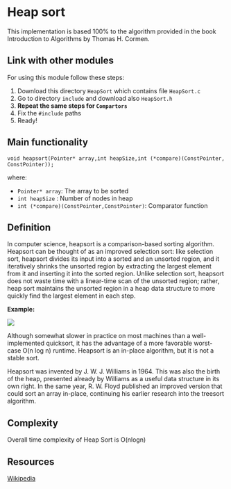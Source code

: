 # Heap sort
This implementation is based 100% to the algorithm provided in the book Introduction to Algorithms by Thomas H. Cormen.

## Link with other modules
For using this module follow these steps:
1. Download this directory ```HeapSort``` which contains file ```HeapSort.c```
2. Go to directory ```include``` and download also ```HeapSort.h```
3. __Repeat the same steps for ```Compartors```__
4. Fix the ```#include``` paths
5. Ready!

## Main functionality
```
void heapsort(Pointer* array,int heapSize,int (*compare)(ConstPointer, ConstPointer));
```
where:

- ```Pointer* array```: The array to be sorted
- ```int heapSize``` : Number of nodes in heap
- ```int (*compare)(ConstPointer,ConstPointer)```: Comparator function

## Definition
In computer science, heapsort is a comparison-based sorting algorithm. Heapsort can be thought of as an improved selection sort: 
like selection sort, heapsort divides its input into a sorted and an unsorted region, and it iteratively shrinks the unsorted region by extracting the largest element from it and inserting it into the sorted region. 
Unlike selection sort, heapsort does not waste time with a linear-time scan of the unsorted region; rather, 
heap sort maintains the unsorted region in a heap data structure to more quickly find the largest element in each step.

__Example:__

![](https://upload.wikimedia.org/wikipedia/commons/4/4d/Heapsort-example.gif)

Although somewhat slower in practice on most machines than a well-implemented quicksort, it has the advantage of a more favorable worst-case O(n log n) runtime. Heapsort is an in-place algorithm, but it is not a stable sort.


Heapsort was invented by J. W. J. Williams in 1964. This was also the birth of the heap, presented already by Williams as a useful data structure in its own right. In the same year, R. W. Floyd published an improved version that could sort an array in-place, continuing his earlier research into the treesort algorithm.

## Complexity
Overall time complexity of Heap Sort is O(nlogn)

## Resources
[Wikipedia](https://en.wikipedia.org/wiki/Heapsort)




